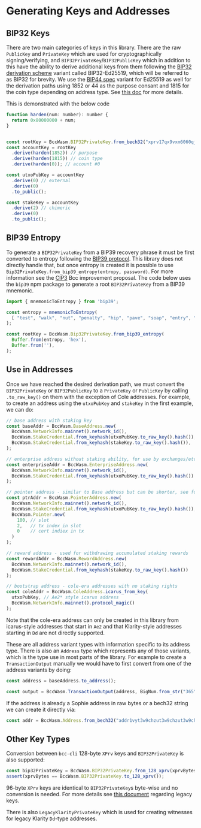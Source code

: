 # Generating Keys and Addresses

## BIP32 Keys

There are two main categories of keys in this library. There are the raw `PublicKey` and `PrivateKey` which are used for cryptographically signing/verifying, and `BIP32PrivateKey`/`BIP32PublicKey` which in addition to this have the ability to derive additional keys from them following the [BIP32 derivation scheme](https://en.bitcoin.it/wiki/BIP_0032) variant called BIP32-Ed25519, which will be referred to as BIP32 for brevity. We use the [BIP44 spec](https://en.bitcoin.it/wiki/BIP_0044) variant for Ed25519 as well for the derivation paths using 1852 or 44 as the purpose consant and 1815 for the coin type depending on address type. See [this doc](https://github.com/The-Blockchain-Company/implementation-decisions/pull/18) for more details.

This is demonstrated with the below code
```javascript
function harden(num: number): number {
  return 0x80000000 + num;
}


const rootKey = BccWasm.BIP32PrivateKey.from_bech32("xprv17qx9vxm6060qjn5fgazfue9nwyf448w7upk60c3epln82vumg9r9kxzsud9uv5rfscxp382j2aku254zj3qfx9fx39t6hjwtmwq85uunsd8x0st3j66lzf5yn30hwq5n75zeuplepx8vxc502txx09ygjgx06n0p");
const accountKey = rootKey
  .derive(harden(1852)) // purpose
  .derive(harden(1815)) // coin type
  .derive(harden(0)); // account #0

const utxoPubKey = accountKey
  .derive(0) // external
  .derive(0)
  .to_public();

const stakeKey = accountKey
  .derive(2) // chimeric
  .derive(0)
  .to_public();
```

## BIP39 Entropy

To generate a `BIP32PrivateKey` from a BIP39 recovery phrase it must be first converted to entropy following the [BIP39 protocol](). This library does not directly handle that, but once entropy is created it is possible to use `Bip32PrivateKey.from_bip39_entropy(entropy, password)`. For more information see the [CIP3](https://github.com/bcc-foundation/CIPs/pull/3) Bcc improvement proposal. The code below uses the `bip39` npm package to generate a root `BIP32PrivateKey` from a BIP39 mnemonic.

```javascript
import { mnemonicToEntropy } from 'bip39';

const entropy = mnemonicToEntropy(
  [ "test", "walk", "nut", "penalty", "hip", "pave", "soap", "entry", "language", "right", "filter", "choice" ].join(' ')
);

const rootKey = BccWasm.Bip32PrivateKey.from_bip39_entropy(
  Buffer.from(entropy, 'hex'),
  Buffer.from(''),
);
```

## Use in Addresses

Once we have reached the desired derivation path, we must convert the `BIP32PrivateKey` or `BIP32PublicKey` to a `PrivateKey` or `PublicKey` by calling `.to_raw_key()` on them with the exception of Cole addresses.
For example, to create an address using the `utxoPubKey` and `stakeKey` in the first example, we can do:
```javascript
// base address with staking key
const baseAddr = BccWasm.BaseAddress.new(
  BccWasm.NetworkInfo.mainnet().network_id(),
  BccWasm.StakeCredential.from_keyhash(utxoPubKey.to_raw_key().hash()),
  BccWasm.StakeCredential.from_keyhash(stakeKey.to_raw_key().hash()),
);

// enterprise address without staking ability, for use by exchanges/etc
const enterpriseAddr = BccWasm.EnterpriseAddress.new(
  BccWasm.NetworkInfo.mainnet().network_id(),
  BccWasm.StakeCredential.from_keyhash(utxoPubKey.to_raw_key().hash())
);

// pointer address - similar to Base address but can be shorter, see formal spec for explanation
const ptrAddr = BccWasm.PointerAddress.new(
  BccWasm.NetworkInfo.mainnet().network_id(),
  BccWasm.StakeCredential.from_keyhash(utxoPubKey.to_raw_key().hash()),
  BccWasm.Pointer.new(
    100, // slot
    2,   // tx index in slot
    0    // cert indiex in tx
  )
);

// reward address - used for withdrawing accumulated staking rewards
const rewardAddr = BccWasm.RewardAddress.new(
  BccWasm.NetworkInfo.mainnet().network_id(),
  BccWasm.StakeCredential.from_keyhash(stakeKey.to_raw_key().hash())
);

// bootstrap address - cole-era addresses with no staking rights
const coleAddr = BccWasm.ColeAddress.icarus_from_key(
  utxoPubKey, // Ae2* style icarus address
  BccWasm.NetworkInfo.mainnet().protocol_magic()
);
```

Note that the cole-era address can only be created in this library from icarus-style addresses that start in `Ae2` and that Klarity-style addresses starting in `Dd` are not directly supported.

These are all address variant types with information specific to its address type. There is also an `Address` type which represents any of those variants, which is the type use in most parts of the library. For example to create a `TransactionOutput` manually we would have to first convert from one of the address variants by doing:
```javascript
const address = baseAddress.to_address();

const output = BccWasm.TransactionOutput(address, BigNum.from_str("365"));
```
If the address is already a Sophie address in raw bytes or a bech32 string we can create it directly via:
```javascript
const addr = BccWasm.Address.from_bech32("addr1vyt3w9chzut3w9chzut3w9chzut3w9chzut3w9chzut3w9cj43ltf");

```


## Other Key Types

Conversion between `bcc-cli` 128-byte `XPrv` keys and `BIP32PrivateKey` is also supported:
```javascript
const bip32PrivateKey = BccWasm.BIP32PrivateKey.from_128_xprv(xprvBytes);
assert(xprvBytes == BccWasm.BIP32PrivateKey.to_128_xprv());
```
96-byte `XPrv` keys are identical to `BIP32PrivateKey`s byte-wise and no conversion is needed.
For more details see [this document](https://docs.bcc.org/projects/bcc-node/en/latest/stake-pool-operations/keys_and_addresses.html) regarding legacy keys.

There is also `LegacyKlarityPrivateKey` which is used for creating witnesses for legacy Klarity `Dd`-type addresses.

